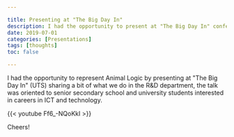 ```yaml
---

title: Presenting at "The Big Day In"
description: I had the opportunity to present at "The Big Day In" conference hosted at the University of Technology Sydney, sharing some of the developments done by Animal Logic's R&D department.
date: 2019-07-01
categories: [Presentations]
tags: [thoughts]
toc: false

---
```


<!--more-->

I had the opportunity to represent Animal Logic by presenting at "The Big Day In" (UTS) sharing a
bit of what we do in the R&D department, the talk was oriented to senior secondary school and
university students interested in careers in ICT and technology.

{{< youtube Ff6_-NQoKkI >}}

Cheers!
